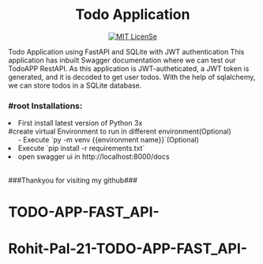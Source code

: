 <h1 align="center">Todo Application</h1>
<p align="center">
<a href="LICENSE"><img src="https://img.shields.io/badge/License-MIT-blue.svg" alt="MIT LicenSe"></a>
</p>



<p>
Todo Application using FastAPI and SQLite with JWT authentication
This application has inbuilt Swagger documentation where we can test our TodoAPP RestAPI.
As this application is JWT-autheticated, a JWT token is generated, and it is decoded to get user todos.
With the help of sqlalchemy, we can store todos in a SQLite database.
</p>

<h3>#root Installations:</h3>
<li>First install latest version of Python 3x</li>
  #create virtual Environment to run in different environment(Optional)<br/>
  &nbsp;&nbsp;&nbsp;&nbsp;&nbsp;- Execute `py -m venv {{environment name}}`(Optional)
  <li>Execute `pip install -r requirements.txt`</li>
  <li>open swagger ui in http://localhost:8000/docs</li><br/>

###Thankyou for visiting my github###<br/>


# TODO-APP-FAST_API-

# Rohit-Pal-21-TODO-APP-FAST_API-
